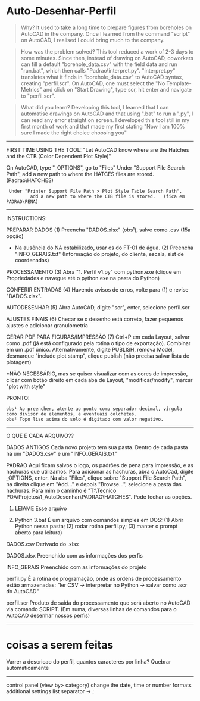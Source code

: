 # Auto-Desenhar-Perfil

> Why?
It used to take a long time to prepare figures from boreholes on AutoCAD in the company. Once I
learned from the command "script" on AutoCAD, I realised I could bring much to the company.

> How was the problem solved?
This tool reduced a work of 2-3 days to some minutes. Since then, instead of drawing on AutoCAD,
coworkers can fill a default "borehole_data.csv" with the field data and run "run.bat", which
then calls "Padrao\interpret.py". "interpret.py" translates what it finds in "borehole_data.csv"
to AutoCAD syntax, creating "perfil.scr". On AutoCAD, one must select the "No Template-Metrics" and
click on "Start Drawing", type scr, hit enter and navigate to "perfil.scr".

> What did you learn?
Developing this tool, I learned that I can automatise drawings on AutoCAD and that using ".bat" 
to run a ".py", I can read any error straight on screen. I developed this tool still in my first
month of work and that made my first stating "Now I am 100% sure I made the right choice choosing you"
----------------------------------------------------------------------------------------------------------
FIRST TIME USING THE TOOL: 
"Let AutoCAD know where are the Hatches and the CTB (Color Dependent Plot Style)"

On AutoCAD, type "_OPTIONS", go to "Files"
     Under "Support File Search Path", 
             add a new path to where the HATCES files are stored. (Padrao\HATCHES)

     Under "Printer Support File Path > Plot Style Table Search Path",
             add a new path to where the CTB file is stored.   (fica em PADRAO\PENA)
----------------------------------------------------------------------------------------------------------
INSTRUCTIONS:

 PREPARAR DADOS
(1) Preencha "DADOS.xlsx" (obs¹), salve como .csv (15a opção)
  * Na ausência do NA estabilizado, usar os do FT-01 de água.
(2) Preencha "INFO_GERAIS.txt"	(Informação do projeto, do cliente, escala, sist de coordenadas)

 PROCESSAMENTO
(3) Abra "1. Perfil v1.py" com python.exe (clique em Propriedades e navegue até o python.exe na pasta do Python)

 CONFERIR ENTRADAS
(4) Havendo avisos de erros, volte para (1) e revise "DADOS.xlsx".

 AUTODESENHAR
(5) Abra AutoCAD, digite "scr", enter, selecione perfil.scr

 AJUSTES FINAIS
(6) Checar se o desenho está correto, fazer pequenos ajustes e adicionar granulometria

 GERAR PDF PARA FIGURAS/IMPRESSÃO
(7) Ctrl+P em cada Layout, salvar como .pdf (já está configurado pela rotina o tipo de exportação). Combinar em um .pdf único.
    Alternativamente, digite PUBLISH, remova Model, desmarque "include plot stamp", clique publish (não precisa salvar lista de plotagem)

   *NÃO NECESSÁRIO, mas se quiser visualizar com as cores de impressão, clicar com botão direito em cada aba de Layout, "modificar/modify", marcar "plot with style"
 
 PRONTO!

	obs¹ Ao preencher, atente ao ponto como separador decimal, vírgula como divisor de elementos, e eventuais colchetes.
	obs² Topo liso acima do solo é digitado com valor negativo.

----------------------------------------------------------------------------------------------------------
O QUE É CADA ARQUIVO??

DADOS ANTIGOS
 Cada novo projeto tem sua pasta. Dentro de cada pasta há um "DADOS.csv" e um "INFO_GERAIS.txt"

PADRAO
 Aqui ficam salvos o logo, os padrões de pena para impressão, e as hachuras que utilizamos.
 Para adicionar as hachuras, abra o AutoCad, digite _OPTIONS, enter. Na aba "Files", clique sobre "Support File Search Path", na direita clique em "Add..." e depois "Browse...", selecione a pasta das hachuras.
 Para mim o caminho é "T:\Tecnico POA\Projetos\1_AutoDesenhar\PADRAO\HATCHES". Pode fechar as opções.

1. LEIAME
 Esse arquivo

2. Python 3.bat 
 É um arquivo com comandos simples em DOS: (1) Abrir Python nessa pasta; (2) rodar rotina perfil.py; (3) manter o prompt aberto para leitura)

DADOS.csv
 Derivado do .xlsx

DADOS.xlsx
 Preenchido com as informações dos perfis

INFO_GERAIS
 Preenchido com as informações do projeto

perfil.py
 É a rotina de programação, onde as ordens de processamento estão armazenadas: "ler CSV -> interpretar no Python -> salvar como .scr do AutoCAD"

perfil.scr
 Produto de saída do processamento que será aberto no AutoCAD via comando SCRIPT.
 (Em suma, diversas linhas de comandos para o AutoCAD desenhar nossos perfis)

------------------------------------------------------------------------------------------------------------------------------------------------
# coisas a serem feitas
Varrer a descricao do perfil, quantos caracteres por linha? Quebrar automaticamente

------------------------------------------------------------------------------------------------------------------------------------------------
control panel (view by> category)
change the date, time or number formats
additional settings
list separator -> ;